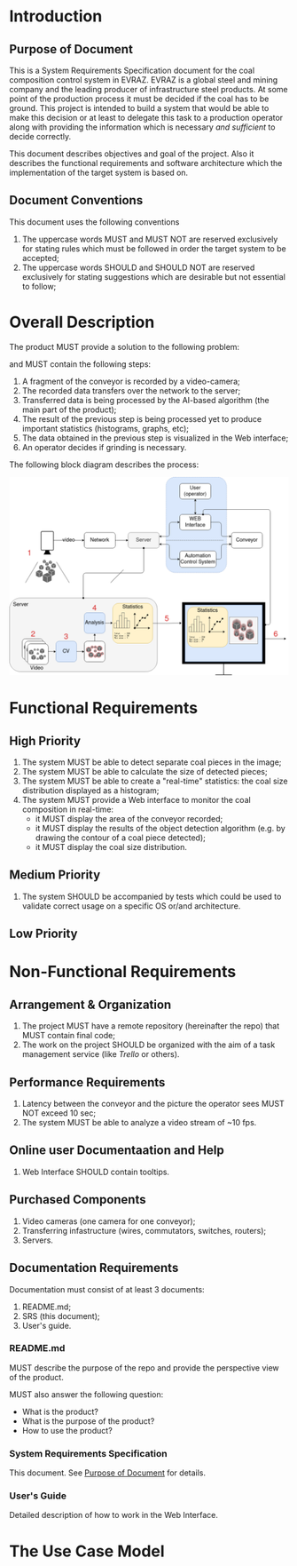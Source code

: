 # Introduction

## Purpose of Document

This is a System Requirements Specification document for the coal composition control system in EVRAZ. EVRAZ is a global steel
and mining company and the leading producer of infrastructure steel products. At some point of the production process it must be
decided if the coal has to be ground. This project is intended to build a system that would be able to make this decision or at
least to delegate this task to a production operator along with providing the information which is necessary _and
sufficient_ to decide correctly.

This document describes objectives and goal of the project. Also it describes the functional requirements
 and software architecture which the implementation of the target system is based on.

## Document Conventions

This document uses the following conventions

1. The uppercase words MUST and MUST NOT are reserved exclusively for stating rules which must be followed in order the target
system to be accepted;
2. The uppercase words SHOULD and SHOULD NOT are reserved exclusively for stating suggestions which are desirable but not essential
to follow;

# Overall Description

The product MUST provide a solution to the following problem:



and MUST contain the following steps:

1. A fragment of the conveyor is recorded by a video-camera;
2. The recorded data transfers over the network to the server;
3. Transferred data is being processed by the AI-based algorithm (the main part of the product);
4. The result of the previous step is being processed yet to produce important statistics (histograms, graphs, etc);
5. The data obtained in the previous step is visualized in the Web interface;
6. An operator decides if grinding is necessary.

The following block diagram describes the process:

![diag](../diagrams/general_block_diagram.png)

# Functional Requirements

## High Priority

1. The system MUST be able to detect separate coal pieces in the image;
2. The system MUST be able to calculate the size of detected pieces;
3. The system MUST be able to create a "real-time" statistics: the coal size distribution displayed as a histogram;
4. The system MUST provide a Web interface to monitor the coal composition in real-time:
    - it MUST display the area of the conveyor recorded;
    - it MUST display the results of the object detection algorithm (e.g. by drawing the contour of a coal piece detected);
    - it MUST display the coal size distribution.

## Medium Priority

1. The system SHOULD be accompanied by tests which could be used to validate correct usage on a specific
OS or/and architecture.

## Low Priority

# Non-Functional Requirements

## Arrangement & Organization

1. The project MUST have a remote repository (hereinafter the repo) that MUST contain final code;
2. The work on the project SHOULD be organized with the aim of a task management service (like _Trello_ or others).

## Performance Requirements

1. Latency between the conveyor and the picture the operator sees MUST NOT exceed 10 sec;
2. The system MUST be able to analyze a video stream of ~10 fps.

## Online user Documentaation and Help

1. Web Interface SHOULD contain tooltips.

## Purchased Components

1. Video cameras (one camera for one conveyor);
2. Transferring infastructure (wires, commutators, switches, routers);
3. Servers.

## Documentation Requirements

Documentation must consist of at least 3 documents:

1. README.md;
2. SRS (this document);
3. User's guide.

### README.md

MUST describe the purpose of the repo and provide the perspective view of the product.

MUST also answer the following question:

- What is the product?
- What is the purpose of the product?
- How to use the product?

### System Requirements Specification

This document. See [Purpose of Document](#purpose-of-document) for details.

### User's Guide

Detailed description of how to work in the Web Interface.

# The Use Case Model
